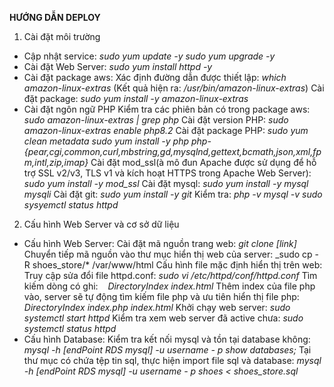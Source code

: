 **HƯỚNG DẪN DEPLOY**
1. Cài đặt môi trường
- Cập nhật service:
    _sudo yum update -y_
    _sudo yum upgrade -y_
- Cài đặt Web Server:
    _sudo yum install httpd -y_
- Cài đặt package aws:
  Xác định đường dẫn được thiết lập:
    _which amazon-linux-extras_ (Kết quả hiện ra: _/usr/bin/amazon-linux-extras_)
  Cài đặt package:
    _sudo yum install -y amazon-linux-extras_
- Cài đặt ngôn ngữ PHP
  Kiểm tra các phiên bản có trong package aws:
    _sudo  amazon-linux-extras | grep php_
  Cài đặt version PHP:
    _sudo amazon-linux-extras enable php8.2_
  Cài đặt package PHP:
    _sudo yum clean metadata_
    _sudo yum install -y php php-{pear,cgi,common,curl,mbstring,gd,mysqlnd,gettext,bcmath,json,xml,fpm,intl,zip,imap}_
  Cài đặt mod_ssl(à mô đun Apache được sử dụng để hỗ trợ SSL v2/v3, TLS v1 và kích hoạt HTTPS trong Apache Web Server):
    _sudo yum install -y mod_ssl_
  Cài đặt mysql:
    _sudo yum install -y mysql mysqli_
  Cài đặt git:
    _sudo yum install -y git_
  Kiểm tra:
    _php -v_
    _mysql -v_
    _sudo sysyemctl status httpd_
2. Cấu hình Web Server và cơ sở dữ liệu
- Cấu hình Web Server:
  Cài đặt mã nguồn trang web:
    _git clone [link]_
  Chuyển tiếp mã nguồn vào thư mục hiển thị web của server:
    _sudo cp -R shoes_store/* /var/www/html
  Cấu hình file mặc định hiển thị trên web:
    Truy cập sửa đổi file httpd.conf:
      _sudo vi /etc/httpd/conf/httpd.conf_
    Tìm kiếm dòng có ghi:
      _<IfModule dir_module>
      DirectoryIndex index.html
      </IfModule>_
    Thêm index của file php vào, server sẽ tự động tìm kiếm file php và ưu tiên hiển thị file php:
      _<IfModule dir_module>
      DirectoryIndex index.php index.html
      </IfModule>_
  Khởi chạy web server:
    _sudo systemctl start httpd_
  Kiểm tra xem web server đã active chưa:
    _sudo systemctl status httpd_
- Cấu hình Database:
  Kiểm tra kết nối mysql và tồn tại database không:
    _mysql -h [endPoint RDS mysql] -u username - p_
    _show databases;_
  Tại thư mục có chứa tệp tin sql, thực hiện import file sql và database:
    _mysql -h [endPoint RDS mysql] -u username - p shoes < shoes_store.sql_
